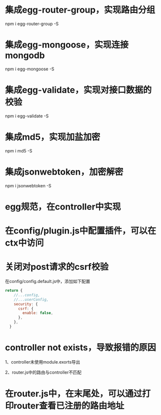 # 集成egg-router-group，实现路由分组
npm i egg-router-group -S

# 集成egg-mongoose，实现连接mongodb
npm i egg-mongoose -S

# 集成egg-validate，实现对接口数据的校验
npm i egg-validate -S

# 集成md5，实现加盐加密
npm i md5 -S

# 集成jsonwebtoken，加密解密
npm i jsonwebtoken -S

# egg规范，在controller中实现

# 在config/plugin.js中配置插件，可以在ctx中访问

# 关闭对post请求的csrf校验
在config/config.default.js中，添加如下配置
```js
return {
    //...config,
    //...userConfig,
    security: {
      csrf: {
        enable: false,
      },
    },
  }
```

# controller not exists，导致报错的原因
1、controller未使用module.exorts导出

2、router.js中的路由与controller不匹配


# 在router.js中，在末尾处，可以通过打印router查看已注册的路由地址
